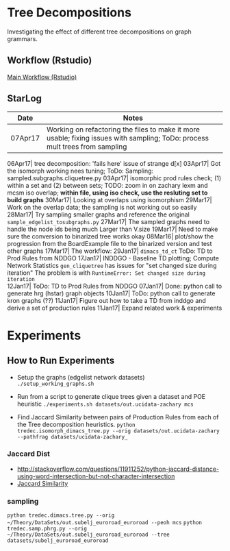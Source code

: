 # Tree Decompositions

Investigating the effect of different tree decompositions on 
graph grammars. 

## Workflow (Rstudio)

[Main Workflow (Rstudio)](tree_decomps.Rmd)

## StarLog

Date   | Notes
-------|------------------------------------------------------------------
07Apr17| Working on refactoring the files to make it more usable; fixing issues with sampling; ToDo: process mult trees from sampling

06Apr17| tree decomposition: 'fails here' issue of strange d[x] 
03Apr17| Got the isomorph working nees tuning; ToDo: Sampling: sampled.subgraphs.cliquetree.py
03Apr17| isomorphic prod rules check; (1) within a set and (2) between sets; TODO: zoom in on zachary lexm and mcsm iso overlap; **within file, using iso check, use the resluting set to build graphs**
30Mar17| Looking at overlaps using isomorphism
29Mar17| Work on the overlap data; the sampling is not working out so easily
28Mar17| Try sampling smaller graphs and reference the original `sample_edgelist_tosubgraphs.py`
27Mar17| The sampled graphs need to handle the node ids being much Larger than V.size
19Mar17| Need to make sure the conversion to binarized tree works okay
08Mar16| plot/show the progression from the BoardExample file to the binarized version and test other graphs
17Mar17| The workflow: 
29Jan17| `dimacs_td_ct` ToDo: TD to Prod Rules from NDDGO
17Jan17| INDDGO - Baseline TD plotting; Compute Network Statistics `gen_cliquetree` has issues for "set changed size during iteration" The problem is with `RuntimeError: Set changed size during iteration`  
12Jan17| ToDo: TD to Prod Rules from NDDGO 
07Jan17| Done: python call to generate hrg (hstar) graph objects
10Jan17| ToDo: python call to generate kron graphs (??)
11Jan17| Figure out how to take a TD from inddgo and derive a set of production rules
11Jan17| Expand related work & experiments

# Experiments

## How to Run Experiments

- Setup the graphs (edgelist network datasets) 
  `./setup_working_graphs.sh`

- Run from a script to generate clique trees given a dataset and POE heuristic
  `./experiments.sh datasets/out.ucidata-zachary mcs`

- Find Jaccard Similarity between pairs of Production Rules from each of the 
  Tree decomposition heuristics.
  `python tredec.isomorph_dimacs_tree.py --orig datasets/out.ucidata-zachary --pathfrag datasets/ucidata-zachary_`

### Jaccard Dist
- http://stackoverflow.com/questions/11911252/python-jaccard-distance-using-word-intersection-but-not-character-intersection
- [Jaccard Similarity](http://infolab.stanford.edu/~ullman/mmds/ch3.pdf)

### sampling
`python tredec.dimacs.tree.py --orig ~/Theory/DataSets/out.subelj_euroroad_euroroad --peoh mcs`
`python tredec.samp.phrg.py --orig ~/Theory/DataSets/out.subelj_euroroad_euroroad --tree datasets/subelj_euroroad_euroroad`


